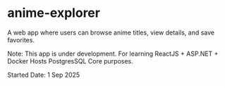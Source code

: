 # anime-explorer
A web app where users can browse anime titles, view details, and save favorites.

Note: This app is under development. For learning ReactJS + ASP.NET + Docker Hosts PostgresSQL Core purposes. 

Started Date: 1 Sep 2025
